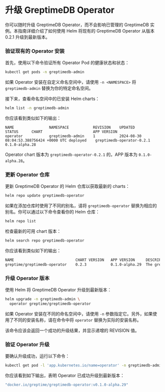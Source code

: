 # 升级 GreptimeDB Operator
你可以随时升级 GreptimeDB Operator，而不会影响已管理的 GreptimeDB 实例。本指南详细介绍了如何使用 Helm 将现有的 GreptimeDB Operator 从版本 0.2.1 升级到最新版本。

### 验证现有的 Operator 安装

首先，使用以下命令验证所有 Operator Pod 的健康状态和状态：

```bash
kubectl get pods -n greptimedb-admin
```

如果 Operator 安装在自定义命名空间中，请使用 `-n <NAMESPACE>` 将 `greptimedb-admin` 替换为你的特定命名空间。

接下来，查看命名空间中的已安装 Helm charts：

```bash
helm list -n greptimedb-admin
```

你应该看到类似如下的输出：
```
NAME               	NAMESPACE          	REVISION	UPDATED                                	STATUS  	CHART                    	APP VERSION
operator	        greptimedb-admin    1       	2024-08-30 08:04:53.388756424 +0000 UTC	deployed	greptimedb-operator-0.2.1	0.1.0-alpha.28
```

Operator chart 版本为 `greptimedb-operator-0.2.1` 的，APP 版本为 `0.1.0-alpha.28`。

### 更新 Operator 仓库

更新 GreptimeDB Operator 的 Helm 仓库以获取最新的 charts：

```bash
helm repo update greptimedb-operator
```

如果在添加仓库时使用了不同的别名，请将 `greptimedb-operator` 替换为相应的别名。你可以通过以下命令查看你的 Helm 仓库：

```bash
helm repo list
```

检查最新的可用 chart 版本：

```bash
helm search repo greptimedb-operator
```

你应该看到类似如下的输出：
```bash
NAME                        	CHART VERSION	APP VERSION   	DESCRIPTION
greptime/greptimedb-operator	0.2.3        	0.1.0-alpha.29	The greptimedb-operator Helm chart for Kubernetes.
```

### 升级 Operator 版本

使用 Helm 将 GreptimeDB Operator 升级到最新版本：
```bash
helm upgrade -n greptimedb-admin \
  operator greptime/greptimedb-operator
```

如果 Operator 安装在不同的命名空间中，请使用 `-n` 参数指定它。另外，如果使用了不同的安装名称，请在命令中将 `operator` 替换为实际的安装名称。

该命令应该会返回一个成功的升级结果，并显示递增的 REVISION 值。

### 验证 Operator 升级

要确认升级成功，运行以下命令：
```bash
kubectl get pod -l 'app.kubernetes.io/name=operator' -n greptimedb-admin -o json | jq '.items[0].spec.containers[0].image'
```

你应该看到如下输出，表明 Operator 已成功升级到最新版本：
```bash
"docker.io/greptime/greptimedb-operator:v0.1.0-alpha.29"
```